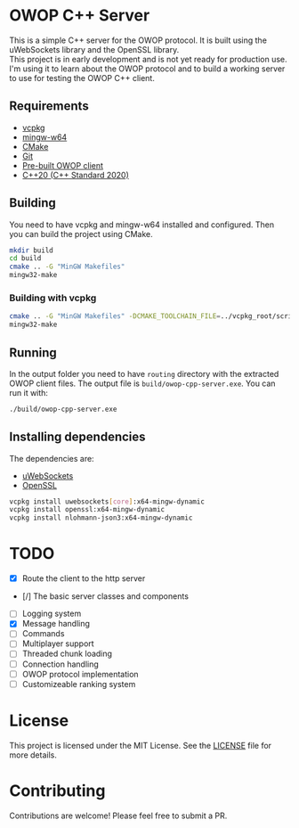 # OWOP C++ Server

This is a simple C++ server for the OWOP protocol. It is built using the uWebSockets library and the OpenSSL library.  
This project is in early development and is not yet ready for production use.  
I'm using it to learn about the OWOP protocol and to build a working server to use for testing the OWOP C++ client.

## Requirements
- [vcpkg](https://vcpkg.io/en/getting-started.html)
- [mingw-w64](https://www.mingw-w64.org/)
- [CMake](https://cmake.org/)
- [Git](https://git-scm.com/)
- [Pre-built OWOP client](https://github.com/OurSources/owop-client)
- [C++20 (C++ Standard 2020)](https://en.cppreference.com/w/cpp/20)

## Building

You need to have vcpkg and mingw-w64 installed and configured. Then you can build the project using CMake.

```sh
mkdir build
cd build
cmake .. -G "MinGW Makefiles"
mingw32-make
```

### Building with vcpkg

```sh
cmake .. -G "MinGW Makefiles" -DCMAKE_TOOLCHAIN_FILE=../vcpkg_root/scripts/buildsystems/vcpkg.cmake
mingw32-make
```

## Running
In the output folder you need to have `routing` directory with the extracted OWOP client files.
The output file is `build/owop-cpp-server.exe`. You can run it with:

```sh
./build/owop-cpp-server.exe
```

## Installing dependencies
The dependencies are:
- [uWebSockets](https://github.com/uNetworking/uWebSockets)
- [OpenSSL](https://github.com/openssl/openssl)

```sh
vcpkg install uwebsockets[core]:x64-mingw-dynamic
vcpkg install openssl:x64-mingw-dynamic
vcpkg install nlohmann-json3:x64-mingw-dynamic
```

# TODO
- [x] Route the client to the http server
- [/] The basic server classes and components
- [ ] Logging system
- [x] Message handling
- [ ] Commands
- [ ] Multiplayer support
- [ ] Threaded chunk loading
- [ ] Connection handling
- [ ] OWOP protocol implementation
- [ ] Customizeable ranking system

# License

This project is licensed under the MIT License. See the [LICENSE](LICENSE.md) file for more details.

# Contributing

Contributions are welcome! Please feel free to submit a PR.